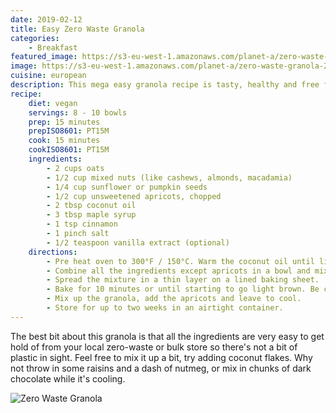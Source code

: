 ```yaml
---
date: 2019-02-12
title: Easy Zero Waste Granola
categories:
    - Breakfast
featured_image: https://s3-eu-west-1.amazonaws.com/planet-a/zero-waste-granola-2.jpg
image: https://s3-eu-west-1.amazonaws.com/planet-a/zero-waste-granola-2.jpg
cuisine: european
description: This mega easy granola recipe is tasty, healthy and free from refined sugar.
recipe:
    diet: vegan
    servings: 8 - 10 bowls
    prep: 15 minutes
    prepISO8601: PT15M
    cook: 15 minutes
    cookISO8601: PT15M
    ingredients:
        - 2 cups oats
        - 1/2 cup mixed nuts (like cashews, almonds, macadamia)
        - 1/4 cup sunflower or pumpkin seeds
        - 1/2 cup unsweetened apricots, chopped
        - 2 tbsp coconut oil
        - 3 tbsp maple syrup
        - 1 tsp cinnamon
        - 1 pinch salt
        - 1/2 teaspoon vanilla extract (optional)
    directions:
        - Pre heat oven to 300°F / 150°C. Warm the coconut oil until liquid.
        - Combine all the ingredients except apricots in a bowl and mix well.
        - Spread the mixture in a thin layer on a lined baking sheet.
        - Bake for 10 minutes or until starting to go light brown. Be careful not to over cook, 10 minutes should be plenty.
        - Mix up the granola, add the apricots and leave to cool.
        - Store for up to two weeks in an airtight container.
---
```


The best bit about this granola is that all the ingredients are very easy to get hold of from your local zero-waste or bulk store so there's not a bit of plastic in sight. Feel free to mix it up a bit, try adding coconut flakes. Why not throw in some raisins and a dash of nutmeg, or mix in chunks of dark chocolate while it's cooling.

![Zero Waste Granola](https://s3-eu-west-1.amazonaws.com/planet-a/zero-waste-granola-1.jpg)

